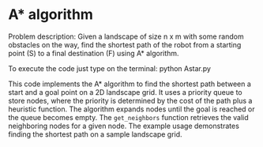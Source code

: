 # A* algorithm


Problem description: Given a landscape of size n x m with some random obstacles on the
way, find the shortest path of the robot from a starting point (S) to a final destination (F) using A*
algorithm.

To execute the code just type on the terminal: python Astar.py

This code implements the A* algorithm to find the shortest path between a start and a goal point on a 2D landscape grid. It uses a priority queue to store nodes, where the priority is determined by the cost of the path plus a heuristic function. The algorithm expands nodes until the goal is reached or the queue becomes empty. The `get_neighbors` function retrieves the valid neighboring nodes for a given node. The example usage demonstrates finding the shortest path on a sample landscape grid.